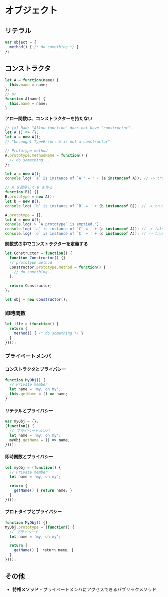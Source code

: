 # オブジェクト
## リテラル

```js
var object = {
  method() { /* do something */ }
};
```

## コンストラクタ
```js
let A = function(name) {
  this.name = name;
};
// or
function A(name) {
  this.name = name;
}
```

__アロー関数は、コンストラクターを持たない__

```js
// [x] Bad: "Allow function" does not have "constructor".
let A () => {};
let a = new A();
// "Uncaught TypeError: A is not a constructor"
```

```js
// Prototype method
A.prototype.methodName = function() {
  // do something...
};

let a = new A();
console.log('`a` is instance of `A`" = ' + (a instanceof A)); // -> true

// A を継承して B を作る
function B() {}
B.prototype = new A();
let b = new B();
console.log('`b` is instance of `B` = ' + (b instanceof B)); // -> true

A.prototype = {};
let d = new A();
console.log('> `A.prototype` is emptied.');
console.log('`a` is instance of `C` = ' + (a instanceof A)); // -> false
console.log('`d` is instance of `C` = ' + (d instanceof A)); // -> true
```

__関数式の中でコンストラクターを定義する__

```js
let Constructor = function() {
  function Constructor() {}
  // prototype method
  Constructor.prototype.method = function() {
    // do something...
  };
  
  return Constructor;
};

let obj = new Constructor();
```

### 即時関数

```js
let iffe = (function() {
  return {
    method() { /* do something */ }
  }
})();
```

### プライベートメンバ
#### コンストラクタとプライバシー

```js
function MyObj() {
  // Private member
  let name = 'my, oh my';
  this.getName = () => name;
}
```

#### リテラルとプライバシー

```js
var myObj = {};
(function() {
  // プライベートメンバ
  let name = 'my, oh my';
  myObj.getName = () => name;
})();
```

#### 即時関数とプライバシー

```js
let myObj = (function() {
  // Private member
  let name = 'my, oh my';

  return {
    getName() { return name; }
  }
})();
```

#### プロトタイプとプライバシー

```js
function MyObj() {}
MyObj.prototype = (function() {
  // プライベート
  let name = 'my, oh my';

  return {
    getName() {　return name; }
  }
})();
```


## その他
- __特権メソッド__ - プライベートメンバにアクセスできるパブリックメソッド
